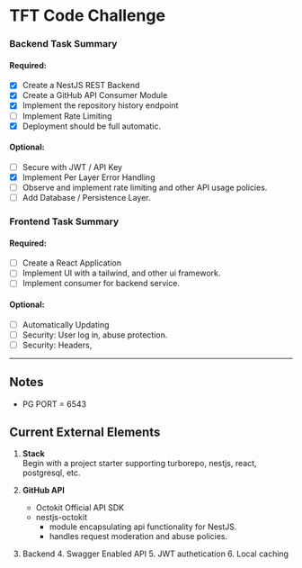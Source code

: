 # TFT Code Challenge


### Backend Task Summary
#### Required:
* [x]  Create a NestJS REST Backend
* [x]  Create a GitHub API Consumer Module
* [x]  Implement the repository history endpoint
* [ ]  Implement Rate Limiting
* [x]  Deployment should be full automatic.

#### Optional:
* [ ]  Secure with JWT / API Key
* [x]  Implement Per Layer Error Handling
* [ ]  Observe and implement rate limiting and other API usage policies.
* [ ]  Add Database / Persistence Layer. 

### Frontend Task Summary
#### Required:
* [ ]  Create a React Application
* [ ]  Implement UI with a tailwind, and other ui framework.
* [ ]  Implement consumer for backend service.

#### Optional:
* [ ]  Automatically Updating
* [ ]  Security: User log in, abuse protection.
* [ ]  Security: Headers, 

----
## Notes
- PG PORT = 6543
## Current External Elements

1. **Stack**  
   Begin with a project starter supporting turborepo, nestjs, react, postgresql, etc.  

2. **GitHub API**
   - Octokit Official API SDK 
   - nestjs-octokit 
     - module encapsulating api functionality for NestJS.
     - handles request moderation and abuse policies.

3. Backend 
   4. Swagger Enabled API
   5. JWT authetication
   6. Local caching
